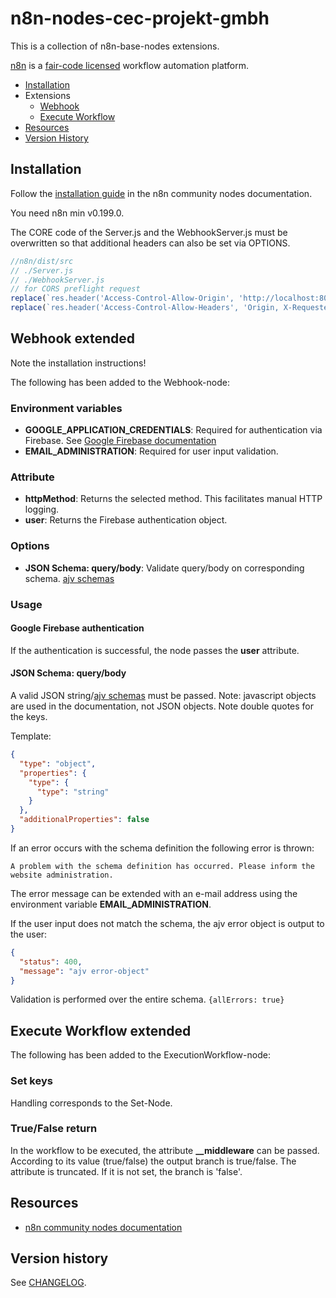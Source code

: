 # n8n-nodes-cec-projekt-gmbh

This is a collection of n8n-base-nodes extensions.

[n8n](https://n8n.io/) is a [fair-code licensed](https://docs.n8n.io/reference/license/) workflow automation platform.

- [Installation](#installation)
- Extensions
  - [Webhook](#webhook-extended)
  - [Execute Workflow](#execute-workflow-extended)
- [Resources](#resources)
- [Version History](#version-history)

## Installation

Follow the [installation guide](https://docs.n8n.io/integrations/community-nodes/installation/) in the n8n community
nodes documentation.

You need n8n min v0.199.0.

The CORE code of the Server.js and the WebhookServer.js must be overwritten so that additional headers can also be set
via OPTIONS.

```js
//n8n/dist/src
// ./Server.js
// ./WebhookServer.js
// for CORS preflight request
replace(`res.header('Access-Control-Allow-Origin', 'http://localhost:8080');`, `res.header('Access-Control-Allow-Origin', '*');`)
replace(`res.header('Access-Control-Allow-Headers', 'Origin, X-Requested-With, Content-Type, Accept, sessionid')`, `res.header('Access-Control-Allow-Headers', '*');`)
```

## Webhook extended

Note the installation instructions!

The following has been added to the Webhook-node:

### Environment variables

- **GOOGLE_APPLICATION_CREDENTIALS**:
  Required for authentication via Firebase.
  See [Google Firebase documentation](https://firebase.google.com/docs/admin/setup)
- **EMAIL_ADMINISTRATION**:
  Required for user input validation.

### Attribute

- **httpMethod**:
  Returns the selected method. This facilitates manual HTTP logging.
- **user**:
  Returns the Firebase authentication object.

### Options

- **JSON Schema: query/body**: Validate query/body on corresponding schema.
  [ajv schemas](https://ajv.js.org/json-schema.html#json-data-type)

### Usage

#### Google Firebase authentication

If the authentication is successful, the node passes the **user** attribute.

#### JSON Schema: query/body

A valid JSON string/[ajv schemas](https://ajv.js.org/json-schema.html#json-data-type) must be passed.
Note: javascript objects are used in the documentation, not JSON objects. Note double quotes for the keys.

Template:

```json
{
  "type": "object",
  "properties": {
    "type": {
      "type": "string"
    }
  },
  "additionalProperties": false
}
```

If an error occurs with the schema definition the following error is thrown:

```A problem with the schema definition has occurred. Please inform the website administration.```

The error message can be extended with an e-mail address using the environment variable **EMAIL_ADMINISTRATION**.

If the user input does not match the schema, the ajv error object is output to the user:

```json
{
  "status": 400,
  "message": "ajv error-object"
}
```

Validation is performed over the entire schema. ``{allErrors: true}``

## Execute Workflow extended

The following has been added to the ExecutionWorkflow-node:

### Set keys

Handling corresponds to the Set-Node.

### True/False return

In the workflow to be executed, the attribute **__middleware** can be passed.
According to its value (true/false) the output branch is true/false.
The attribute is truncated. If it is not set, the branch is 'false'.

## Resources

* [n8n community nodes documentation](https://docs.n8n.io/integrations/community-nodes/)

## Version history

See [CHANGELOG](https://github.com/cec-projekt-gmbh/n8n-nodes-cec-projekt-gmbh/blob/master/CHANGELOG.md).



